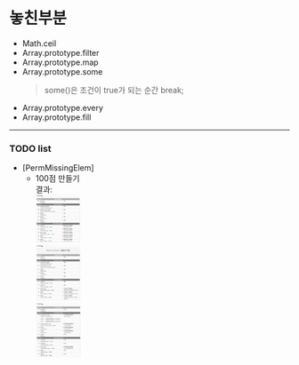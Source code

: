 # 놓친부분
- Math.ceil
- Array.prototype.filter
- Array.prototype.map
- Array.prototype.some
  > some()은 조건이 true가 되는 순간 break;
- Array.prototype.every
- Array.prototype.fill
---
### TODO list
- [PermMissingElem]
   - 100점 만들기<br> 결과: 
   <br><img src = "./[PermMissingElem]result1.png" width="80px">
   <br><img src = "./[PermMissingElem]result2.png" width="80px">
   <br><img src = "./[PermMissingElem]result3.png" width="80px">